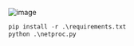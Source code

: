 ![image](https://user-images.githubusercontent.com/18665523/126923874-572fd8af-6d10-465c-9d7d-dced1768ae69.png)


```python
pip install -r .\requirements.txt
python .\netproc.py
```
